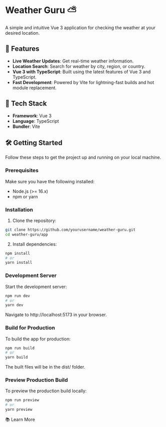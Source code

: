 # Weather Guru ⛅

A simple and intuitive Vue 3 application for checking the weather at your desired location.

## 🌟 Features

- **Live Weather Updates**: Get real-time weather information.
- **Location Search**: Search for weather by city, region, or country.
- **Vue 3 with TypeScript**: Built using the latest features of Vue 3 and TypeScript.
- **Fast Development**: Powered by Vite for lightning-fast builds and hot module replacement.

## 🚀 Tech Stack

- **Framework**: Vue 3
- **Language**: TypeScript
- **Bundler**: Vite

## 🛠️ Getting Started

Follow these steps to get the project up and running on your local machine.

### Prerequisites

Make sure you have the following installed:

- Node.js (>= 16.x)
- npm or yarn

### Installation

1. Clone the repository:

```bash
git clone https://github.com/yourusername/weather-guru.git
cd weather-guru/app
```

2. Install dependencies:

```bash
npm install
# or
yarn install
```

### Development Server

Start the development server:

```bash
npm run dev
# or
yarn dev
```

Navigate to http://localhost:5173 in your browser.

### Build for Production

To build the app for production:

```bash
npm run build
# or
yarn build
```

The built files will be in the dist/ folder.

### Preview Production Build

To preview the production build locally:

```bash
npm run preview
# or
yarn preview
```

📚 Learn More

<script setup> Documentation https://v3.vuejs.org/api/sfc-script-setup.html#sfc-script-setup
Vue Docs TypeScript Guide https://vuejs.org/guide/typescript/overview.html#project-setup

Built with ❤️ and Vue 3 by Maria Furtado Bravo
